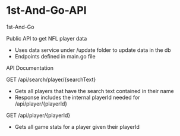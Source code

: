 # 1st-And-Go-API
1st-And-Go

Public API to get NFL player data
- Uses data service under /update folder to update data in the db
- Endpoints defined in main.go file

API Documentation

GET /api/search/player/{searchText}
- Gets all players that have the search text contained in their name
- Response includes the internal playerId needed for /api/player/{playerId}

GET /api/player/{playerId}
- Gets all game stats for a player given their playerId
